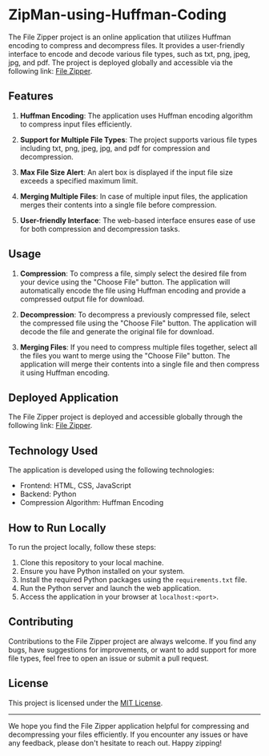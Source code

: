 # ZipMan-using-Huffman-Coding

The File Zipper project is an online application that utilizes Huffman encoding to compress and decompress files. It provides a user-friendly interface to encode and decode various file types, such as txt, png, jpeg, jpg, and pdf. The project is deployed globally and accessible via the following link: [File Zipper](https://file-zipper.nandhakrishna.repl.co/).

## Features

1. **Huffman Encoding**: The application uses Huffman encoding algorithm to compress input files efficiently.

2. **Support for Multiple File Types**: The project supports various file types including txt, png, jpeg, jpg, and pdf for compression and decompression.

3. **Max File Size Alert**: An alert box is displayed if the input file size exceeds a specified maximum limit.

4. **Merging Multiple Files**: In case of multiple input files, the application merges their contents into a single file before compression.

5. **User-friendly Interface**: The web-based interface ensures ease of use for both compression and decompression tasks.

## Usage

1. **Compression**: To compress a file, simply select the desired file from your device using the "Choose File" button. The application will automatically encode the file using Huffman encoding and provide a compressed output file for download.

2. **Decompression**: To decompress a previously compressed file, select the compressed file using the "Choose File" button. The application will decode the file and generate the original file for download.

3. **Merging Files**: If you need to compress multiple files together, select all the files you want to merge using the "Choose File" button. The application will merge their contents into a single file and then compress it using Huffman encoding.

## Deployed Application

The File Zipper project is deployed and accessible globally through the following link: [File Zipper](https://file-zipper.nandhakrishna.repl.co/).

## Technology Used

The application is developed using the following technologies:

- Frontend: HTML, CSS, JavaScript
- Backend: Python
- Compression Algorithm: Huffman Encoding

## How to Run Locally

To run the project locally, follow these steps:

1. Clone this repository to your local machine.
2. Ensure you have Python installed on your system.
3. Install the required Python packages using the `requirements.txt` file.
4. Run the Python server and launch the web application.
5. Access the application in your browser at `localhost:<port>`.

## Contributing

Contributions to the File Zipper project are always welcome. If you find any bugs, have suggestions for improvements, or want to add support for more file types, feel free to open an issue or submit a pull request.

## License

This project is licensed under the [MIT License](LICENSE).

---

We hope you find the File Zipper application helpful for compressing and decompressing your files efficiently. If you encounter any issues or have any feedback, please don't hesitate to reach out. Happy zipping!
